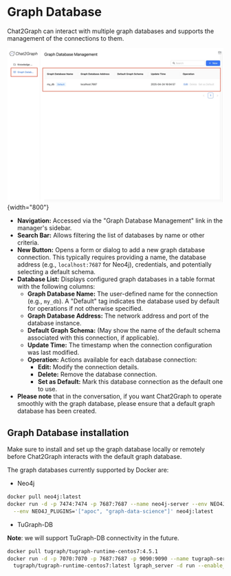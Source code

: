 # Graph Database

Chat2Graph can interact with multiple graph databases and supports the management of the connections to them.

![Graph Database Management](../img/graph-db-management.png){width="800"}

+ **Navigation:** Accessed via the "Graph Database Management" link in the manager's sidebar.
+ **Search Bar:** Allows filtering the list of databases by name or other criteria.
+ **New Button:** Opens a form or dialog to add a new graph database connection. This typically requires providing a name, the database address (e.g., `localhost:7687` for Neo4j), credentials, and potentially selecting a default schema.
+ **Database List:** Displays configured graph databases in a table format with the following columns:
  + **Graph Database Name:** The user-defined name for the connection (e.g., `my_db`). A "Default" tag indicates the database used by default for operations if not otherwise specified.
  + **Graph Database Address:** The network address and port of the database instance.
  + **Default Graph Schema:** (May show the name of the default schema associated with this connection, if applicable).
  + **Update Time:** The timestamp when the connection configuration was last modified.
  + **Operation:** Actions available for each database connection:
    + **Edit:** Modify the connection details.
    + **Delete:** Remove the database connection.
    + **Set as Default:** Mark this database connection as the default one to use.
+ **Please note** that in the conversation, if you want Chat2Graph to operate smoothly with the graph database, please ensure that a default graph database has been created.

## Graph Database installation

Make sure to install and set up the graph database locally or remotely before Chat2Graph interacts with the default graph database.

The graph databases currently supported by Docker are:

+ Neo4j

```bash
docker pull neo4j:latest
docker run -d -p 7474:7474 -p 7687:7687 --name neo4j-server --env NEO4J_AUTH=none \
  --env NEO4J_PLUGINS='["apoc", "graph-data-science"]' neo4j:latest
```

+ TuGraph-DB

**Note**: we will support TuGraph-DB connectivity in the future.

```bash
docker pull tugraph/tugraph-runtime-centos7:4.5.1
docker run -d -p 7070:7070 -p 7687:7687 -p 9090:9090 --name tugraph-server \
  tugraph/tugraph-runtime-centos7:latest lgraph_server -d run --enable_plugin true
```
